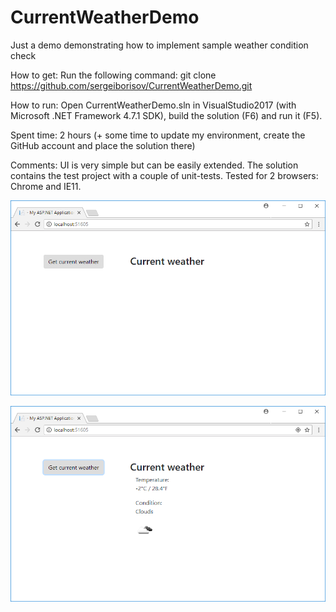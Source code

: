 # CurrentWeatherDemo
Just a demo demonstrating how to implement sample weather condition check

How to get:
Run the following command:
git clone https://github.com/sergeiborisov/CurrentWeatherDemo.git

How to run:
Open CurrentWeatherDemo.sln in VisualStudio2017 (with Microsoft .NET Framework 4.7.1 SDK), build the solution (F6) and run it (F5).

Spent time: 2 hours (+ some time to update my environment, create the GitHub account and place the solution there)

Comments: UI is very simple but can be easily extended. The solution contains the test project with a couple of unit-tests. Tested for 2 browsers: Chrome and IE11.

![Initial page state](Screenshots/CurrentWeatherScreenshot1.png "Initial page state")

![Page state after the button click](Screenshots/CurrentWeatherScreenshot2.png "Page state after the button click")
